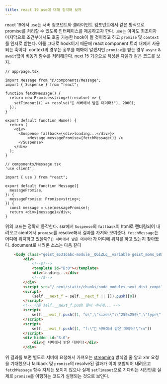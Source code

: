 ```yaml
---
title: react 19 use에 대해 정리해 보자
---
```

react 19에서 `use`는 서버 컴포넌트와 클라이언트 컴포넌트에서 같은 방식으로 promise를 처리할 수 있도록 인터페이스를 제공하고자 한다. `use`는 아마도 최초이자 마지막으로 조건부에서도 호출 가능한 hook이 될 것이라고 하고 `promise` 및 `context`를 인자로 받는다. 이름 그대로 hook이기 때문에 react component 트리 내에서 사용되는 훅이다.
context의 경우는 공부를 해봐야 알겠지만 `promise`를 받는 경우 `async` & `await`없이 비동기 함수를 처리해준다. next 15 기준으로 작성된 다음과 같은 코드를 보자. 

```tsx
// app/page.tsx 

import Message from "@/components/Message";
import { Suspense } from "react";

function fetchMessage() {
  return new Promise<string>((resolve) => {
    setTimeout(() => resolve("🚀 서버에서 받은 데이터!"), 2000);
  });
}

export default function Home() {
  return (
    <div>
      <Suspense fallback={<div>loading...</div>}>
          <Message messagePromise={fetchMessage()} />
      </Suspense>
    </div>
  );
}

```

```tsx
// components/Message.tsx
'use client';

import { use } from "react";

export default function Message({
  messagePromise,
}: {
  messagePromise: Promise<string>;
}) {
  const message = use(messagePromise);
  return <div>{message}</div>;
}

```

위의 코드는 정확히 동작한다. ssr에서 `Suspense`의 `fallback`이 html로 렌더링되어 내려오고 cient에서 `promise`를 resolve해서 결과를 가져와 보여준다. `fetchMessage`는 어디에 위치하고 있을까?
`🚀 서버에서 받은 데이터!`가 어디에 위치를 하고 있는지 찾아봤다. document로 내려온 소스는 다음 같다

```html
    <body class="geist_e531dabc-module__QGiZLq__variable geist_mono_68a01160-module__YLcDdW__variable">
        <div>
            <!--$?-->
            <template id="B:0"></template>
            <div>loading...</div>
            <!--/$-->
        </div>
        <script src="/_next/static/chunks/node_modules_next_dist_compiled_react-dom_1f56dc._.js" async=""></script>
        <script>
            (self.__next_f = self.__next_f || []).push([0])
        </script>
		<!-- 다른 self.__next_f.push 들이 사이에... -->
        <script>
            self.__next_f.push([1, "o\",\"sizes\":\"256x256\",\"type\":\"image/x-icon\"},\"$1f\"]]\n11:null\n"])
        </script>
        <script>
            self.__next_f.push([1, "f:\"🚀 서버에서 받은 데이터!\"\n"])
        </script>
        <div hidden id="S:0">
            <div>🚀 서버에서 받은 데이터!</div>
        </div>
```

위 결과를 보면 별도로 서버에 요청해서 가져오는 [streaming](https://react.dev/reference/react/use#streaming-data-from-server-to-client) 방식일 줄 알고 xhr 요청을 기대했으나 fallback 및 `promise`의  resolve된 결과가 이미 포함되어 내려오고 `fetchMessage` 함수 자체는 보이지 않으나 실제 `setTimeout`으로 기다리는 시간만큼 실제로 `promise`를 이행하는 코드가 실행되는 것으로 보인다.